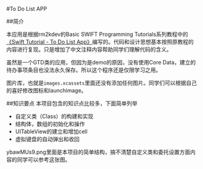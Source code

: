 #To Do List APP

##简介

本应用是根据rm2kdev的Basic SWIFT Programming Tutorials系列教程中的[《Swift Tutorial - To Do List App》](https://www.youtube.com/watch?v=war0gHL26ns&index=7&list=PL_4rJ_acBNMHa_RGZigG2nQI3aL1kTa4r)编写的。代码和设计思想基本按照原教程的内容进行复现。只是增加了中文注释内容帮助同学们理解代码的含义。

虽然是一个GTD类的应用，但因为是demo的原因，没有使用Core Data，建立的待办事项条目也没法永久保存。所以这个程序还是仅限学习之用。

图片库，也就是`images.xcassets`里面还没有添加任何图片。同学们可以根据自己的喜好修改图标和launchimage。

##知识要点
本项目包含的知识点比较多，下面简单列举

- 自定义类（Class）的构建和实现
- 结构体，数组的初始化和操作
- UITableView的建立和增加cell
- 虚拟键盘的自动弹出和收回

ybawMUs9.png里面是本项目的简单结构，搞不清楚自定义类和委托设置方面内容的同学可以参考这张图。